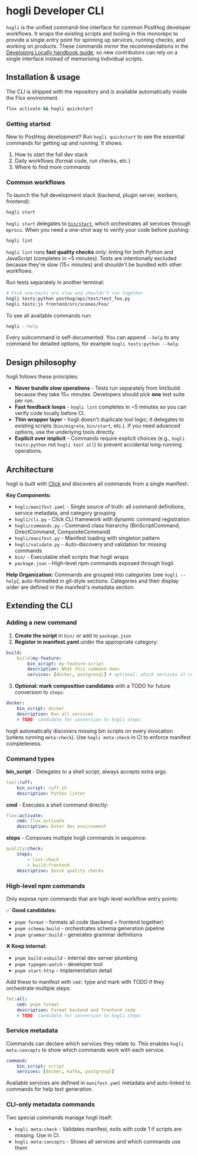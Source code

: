 # hogli Developer CLI

`hogli` is the unified command-line interface for common PostHog developer workflows. It wraps the existing scripts and tooling in this monorepo to provide a single entry point for spinning up services, running checks, and working on products. These commands mirror the recommendations in the [Developing Locally handbook guide](https://posthog.com/handbook/engineering/developing-locally), so new contributors can rely on a single interface instead of memorising individual scripts.

## Installation & usage

The CLI is shipped with the repository and is available automatically inside the Flox environment.

```bash
flox activate && hogli quickstart
```

### Getting started

New to PostHog development? Run `hogli quickstart` to see the essential commands for getting up and running. It shows:

1. How to start the full dev stack
2. Daily workflows (format code, run checks, etc.)
3. Where to find more commands

### Common workflows

To launch the full development stack (backend, plugin server, workers, frontend):

```bash
hogli start
```

`hogli start` delegates to [`bin/start`](../bin/start), which orchestrates all services through `mprocs`. When you need a one-shot way to verify your code before pushing:

```bash
hogli lint
```

`hogli lint` runs **fast quality checks** only: linting for both Python and JavaScript (completes in ~5 minutes). Tests are intentionally excluded because they're slow (15+ minutes) and shouldn't be bundled with other workflows.

Run tests separately in another terminal:

```bash
# Pick one—tests are slow and shouldn't run together
hogli tests:python posthog/api/test/test_foo.py
hogli tests:js frontend/src/scenes/Foo/
```

To see all available commands run:

```bash
hogli --help
```

Every subcommand is self-documented. You can append `--help` to any command for detailed options, for example `hogli tests:python --help`.

## Design philosophy

hogli follows these principles:

- **Never bundle slow operations** - Tests run separately from lint/build because they take 15+ minutes. Developers should pick **one** test suite per run.
- **Fast feedback loops** - `hogli lint` completes in ~5 minutes so you can verify code locally before CI.
- **Thin wrapper layer** - hogli doesn't duplicate tool logic; it delegates to existing scripts (`bin/migrate`, `bin/start`, etc.). If you need advanced options, use the underlying tools directly.
- **Explicit over implicit** - Commands require explicit choices (e.g., `hogli tests:python` not `hogli test all`) to prevent accidental long-running operations.

## Architecture

hogli is built with [Click](https://click.palletsprojects.com/) and discovers all commands from a single manifest:

**Key Components:**

- `hogli/manifest.yaml` - Single source of truth: all command definitions, service metadata, and category grouping
- `hogli/cli.py` - Click CLI framework with dynamic command registration
- `hogli/commands.py` - Command class hierarchy (BinScriptCommand, DirectCommand, CompositeCommand)
- `hogli/manifest.py` - Manifest loading with singleton pattern
- `hogli/validate.py` - Auto-discovery and validation for missing commands
- `bin/` - Executable shell scripts that hogli wraps
- `package.json` - High-level npm commands exposed through hogli

**Help Organization:**
Commands are grouped into categories (see `hogli --help`), auto-formatted in git-style sections. Categories and their display order are defined in the manifest's metadata section.

## Extending the CLI

### Adding a new command

1. **Create the script** in `bin/` or add to `package.json`
2. **Register in manifest.yaml** under the appropriate category:

```yaml
build:
    build:my-feature:
        bin_script: my-feature-script
        description: What this command does
        services: [docker, postgresql] # optional: which services it relates to
```

3. **Optional: mark composition candidates** with a TODO for future conversion to `steps`:

```yaml
docker:
    bin_script: docker
    description: Run all services
    # TODO: candidate for conversion to hogli steps
```

hogli automatically discovers missing bin scripts on every invocation (unless running `meta:check`). Use `hogli meta:check` in CI to enforce manifest completeness.

### Command types

**bin_script** - Delegates to a shell script, always accepts extra args:

```yaml
tool:ruff:
    bin_script: ruff.sh
    description: Python linter
```

**cmd** - Executes a shell command directly:

```yaml
flox:activate:
    cmd: flox activate
    description: Enter dev environment
```

**steps** - Composes multiple hogli commands in sequence:

```yaml
quality:check:
    steps:
        - lint:check
        - build:frontend
    description: Quick quality checks
```

### High-level npm commands

Only expose npm commands that are high-level workflow entry points:

✅ **Good candidates:**

- `pnpm format` - formats all code (backend + frontend together)
- `pnpm schema:build` - orchestrates schema generation pipeline
- `pnpm grammar:build` - generates grammar definitions

❌ **Keep internal:**

- `pnpm build:esbuild` - internal dev server plumbing
- `pnpm typegen:watch` - developer tool
- `pnpm start-http` - implementation detail

Add these to manifest with `cmd:` type and mark with TODO if they orchestrate multiple steps:

```yaml
fmt:all:
    cmd: pnpm format
    description: Format backend and frontend code
    # TODO: candidate for conversion to hogli steps
```

### Service metadata

Commands can declare which services they relate to. This enables `hogli meta:concepts` to show which commands work with each service.

```yaml
command:
    bin_script: script
    services: [docker, kafka, postgresql]
```

Available services are defined in `manifest.yaml` metadata and auto-linked to commands for help text generation.

### CLI-only metadata commands

Two special commands manage hogli itself:

- `hogli meta:check` - Validates manifest, exits with code 1 if scripts are missing. Use in CI.
- `hogli meta:concepts` - Shows all services and which commands use them

